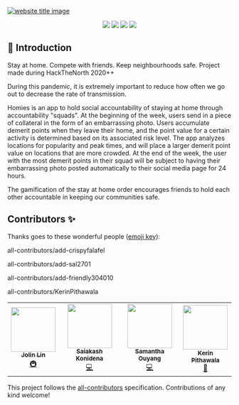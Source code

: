 <p align="center">
<!-- ALL-CONTRIBUTORS-BADGE:START - Do not remove or modify this section -->

<!-- ALL-CONTRIBUTORS-BADGE:END -->
  <a href="#"><img src="https://capsule-render.vercel.app/api?type=rect&color=48BFE3&height=100&section=header&text=Homies&fontSize=60%&fontColor=ffffff" alt="website title image"></a>

</p>


<p align="center">
<img src="https://img.shields.io/badge/language-Flutter-blue?style=for-the-badge">
<img src="https://img.shields.io/badge/language-Android-blue?style=for-the-badge">
<img src="https://img.shields.io/badge/language-Backend-blue?style=for-the-badge">
<img src="https://img.shields.io/badge/language-API-blue?style=for-the-badge">  
 </p>
 
 
## 📌 Introduction
Stay at home. Compete with friends. Keep neighbourhoods safe.
Project made during HackTheNorth 2020++

During this pandemic, it is extremely important to reduce how often we go out to decrease the rate of transmission.

Homies is an app to hold social accountability of staying at home through accountability "squads". At the beginning of the week, users send in a piece of collateral in the form of an embarrassing photo. Users accumulate demerit points when they leave their home, and the point value for a certain activity is determined based on its associated risk level. The app analyzes locations for popularity and peak times, and will place a larger demerit point value on locations that are more crowded. At the end of the week, the user with the most demerit points in their squad will be subject to having their embarrassing photo posted automatically to their social media page for 24 hours.

The gamification of the stay at home order encourages friends to hold each other accountable in keeping our communities safe.

## Contributors ✨

Thanks goes to these wonderful people ([emoji key](https://allcontributors.org/docs/en/emoji-key)):

<!-- ALL-CONTRIBUTORS-LIST:START - Do not remove or modify this section -->
<!-- prettier-ignore-start -->
<!-- markdownlint-disable -->
<table>
  <tr>
all-contributors/add-crispyfalafel
    <td align="center"><a href="https://github.com/crispyfalafel"><img src="https://avatars1.githubusercontent.com/u/61108483?v=4?s=100" width="100px;" alt=""/><br /><sub><b>Jolin Lin</b></sub></a><br /><a href="#infra-crispyfalafel" title="Infrastructure (Hosting, Build-Tools, etc)">🚇</a></td>

 all-contributors/add-sal2701
    <td align="center"><a href="https://sal2701.github.io"><img src="https://avatars0.githubusercontent.com/u/42511766?v=4?s=100" width="100px;" alt=""/><br /><sub><b>Saiakash Konidena</b></sub></a><br /><a href="https://github.com/KerinPithawala/Homies/commits?author=sal2701" title="Code">💻</a></td>

 all-contributors/add-friendly304010
    <td align="center"><a href="https://github.com/friendly304010"><img src="https://avatars1.githubusercontent.com/u/43822090?v=4?s=100" width="100px;" alt=""/><br /><sub><b>Samantha Ouyang</b></sub></a><br /><a href="https://github.com/KerinPithawala/Homies/commits?author=friendly304010" title="Code">💻</a></td>

 all-contributors/KerinPithawala
    <td align="center"><a href="https://github.com/KerinPithawala"><img src="https://avatars3.githubusercontent.com/u/46436993?v=4?s=100" width="100px;" alt=""/><br /><sub><b>Kerin Pithawala</b></sub></a><br /><a href="#design-KerinPithawala" title="Design">🎨</a></td>



  </tr>
</table>

<!-- markdownlint-restore -->
<!-- prettier-ignore-end -->

<!-- ALL-CONTRIBUTORS-LIST:END -->

This project follows the [all-contributors](https://github.com/all-contributors/all-contributors) specification. Contributions of any kind welcome!
